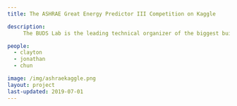 ```yaml
---
title: The ASHRAE Great Energy Predictor III Competition on Kaggle

description: 
     The BUDS Lab is the leading technical organizer of the biggest building energy-related machine learning competition ever held with over 2,500 participants, data from thousands of buildings, and US$25,000 in prize money for the top five winners. The competition ran from Oct.-Dec. 2019 and was sponsored by [ASHRAE](https://www.ashrae.org/) and hosted on the [Kaggle](https://www.kaggle.com/) platform. This competition is a resurrection of [prediction challenges hosted by ASHRAE in the mid-1990’s](https://www.kaggle.com/c/great-energy-predictor-shootout-i).

people:
  - clayton
  - jonathan
  - chun

image: /img/ashraekaggle.png
layout: project
last-updated: 2019-07-01
---
```

